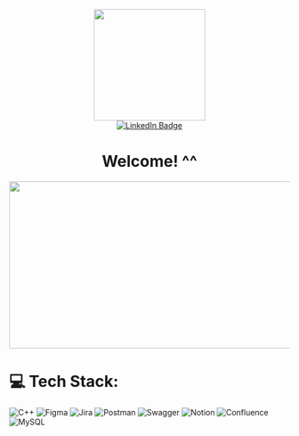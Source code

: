 <div id="header" align="center">
  <img src="https://media.giphy.com/media/M9gbBd9nbDrOTu1Mqx/giphy.gif" width="200"/>
</div>


<div id="badges" align="center">
  <a href="https://www.linkedin.com/in/bek-isma">
    <img src="https://img.shields.io/badge/LinkedIn-blue?style=for-the-badge&logo=linkedin&logoColor=white" alt="LinkedIn Badge"/>
  </a>
</div>

<div id="badges" align="center">
  <img src="https://komarev.com/ghpvc/?username=your-github-username&style=flat-square&color=blue" alt=""/>
 <h1>
  Welcome! ^^
</h1>
  <img src="https://media.giphy.com/media/QvMlVkJ3XSSj9cOxDM/giphy.gif" width="600" height="300"/>
</div>


# 💻 Tech Stack:
![C++](https://img.shields.io/badge/c++-%2300599C.svg?style=plastic&logo=c%2B%2B&logoColor=white) 	![Figma](https://img.shields.io/badge/figma-%23F24E1E.svg?style=plastic&logo=figma&logoColor=white) ![Jira](https://img.shields.io/badge/jira-%230A0FFF.svg?style=plastic&logo=jira&logoColor=white) ![Postman](https://img.shields.io/badge/Postman-FF6C37?style=plastic&logo=postman&logoColor=white) ![Swagger](https://img.shields.io/badge/-Swagger-%23Clojure?style=plastic&logo=swagger&logoColor=white) ![Notion](https://img.shields.io/badge/Notion-%23000000.svg?style=plastic&logo=notion&logoColor=white) ![Confluence](https://img.shields.io/badge/confluence-%23172BF4.svg?style=plastic&logo=confluence&logoColor=white) ![MySQL](https://img.shields.io/badge/mysql-%2300f.svg?style=plastic&logo=mysql&logoColor=white)



